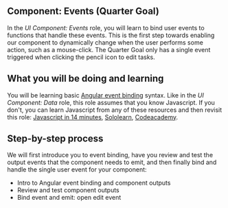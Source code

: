 ## Component: Events (Quarter Goal)

In the *UI Component: Events* role, you will learn to bind user events to functions that handle these events. This is the first step towards enabling our component to dynamically change when the user performs some action, such as a mouse-click. The Quarter Goal only has a single event triggered when clicking the pencil icon to edit tasks.

## What you will be doing and learning

You will be learning basic <a href="https://angular.io/guide/event-binding" target="_blank">Angular event binding</a> syntax. Like in the <em>UI Component: Data</em> role, this role assumes that you know Javascript. If you don't, you can learn Javascript from any of these resources and then revisit this role: <a href="https://jgthms.com/javascript-in-14-minutes/" target="_blank">Javascript in 14 minutes</a>, <a href="https://www.sololearn.com/learn/courses/javascript-introduction" target="_blank">Sololearn</a>, <a href="https://www.codecademy.com/learn/introduction-to-javascript" target="_blank">Codeacademy</a>.

## Step-by-step process

We will first introduce you to event binding, have you review and test the output events that the component needs to emit, and then finally bind and handle the single user event for your component:

* Intro to Angular event binding and component outputs
* Review and test component outputs
* Bind event and emit: open edit event

